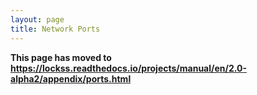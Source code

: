 ```yaml
---
layout: page
title: Network Ports
---
```


**This page has moved to <https://lockss.readthedocs.io/projects/manual/en/2.0-alpha2/appendix/ports.html>**
